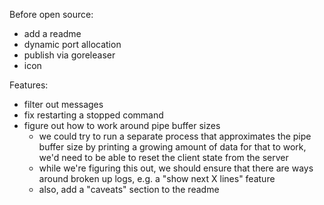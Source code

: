 Before open source:

- add a readme
- dynamic port allocation
- publish via goreleaser
- icon

Features:

- filter out messages
- fix restarting a stopped command
- figure out how to work around pipe buffer sizes
  - we could try to run a separate process that approximates the pipe buffer size by printing a growing amount of data
    for that to work, we'd need to be able to reset the client state from the server
  - while we're figuring this out, we should ensure that there are ways around broken up logs, e.g. a "show next X lines" feature
  - also, add a "caveats" section to the readme
